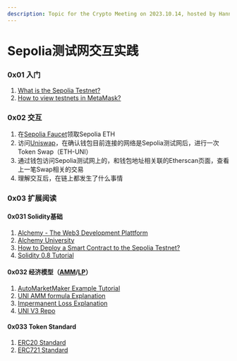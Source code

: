 ```yaml
---
description: Topic for the Crypto Meeting on 2023.10.14, hosted by Hannes Gao
---
```


# Sepolia测试网交互实践

### 0x01 入门

1. [What is the Sepolia Testnet?](https://www.alchemy.com/overviews/sepolia-testnet)
2. [How to view testnets in MetaMask?](https://support.metamask.io/hc/en-us/articles/13946422437147-How-to-view-testnets-in-MetaMask)

### 0x02 交互

1. 在[Sepolia Faucet](https://sepoliafaucet.com/)领取Sepolia ETH
2. 访问[Uniswap](https://app.uniswap.org/swap)，在确认钱包目前连接的网络是Sepolia测试网后，进行一次Token Swap（ETH-UNI）
3. 通过钱包访问Sepolia测试网上的，和钱包地址相关联的Etherscan页面，查看上一笔Swap相关的交易
4. 理解交互后，在链上都发生了什么事情

### 0x03 扩展阅读

#### 0x031 Solidity基础

1. [Alchemy - The Web3 Development Plattform](https://www.alchemy.com/)
2. [Alchemy University](https://www.alchemy.com/university)
3. [How to Deploy a Smart Contract to the Sepolia Testnet?](https://docs.alchemy.com/docs/how-to-deploy-a-smart-contract-to-the-sepolia-testnet)
4. [Solidity 0.8 Tutorial](https://www.youtube.com/watch?v=cXRbxeG9S0Q\&list=PLO5VPQH6OWdXmsBx98u4yY1HkZbEI8mJ1)

#### 0x032 经济模型（[AMM](https://academy.binance.com/zh/articles/what-is-an-automated-market-maker-amm)/[LP](https://academy.binance.com/zh/articles/what-are-liquidity-pool-lp-tokens)）

1. [AutoMarketMaker Example Tutorial](https://www.youtube.com/watch?v=WW\_xRGXSr7Q\&list=PLO5VPQH6OWdXp2\_Nk8U7V-zh7suI05i0E)
2. [UNI AMM formula Explanation](https://moonbeam.network/education/what-is-uniswap/)
3. [Impermanent Loss Explanation](https://academy.binance.com/en/articles/impermanent-loss-explained)
4. [UNI V3 Repo](https://github.com/Uniswap/v3-core)

#### 0x033 Token Standard

1. [ERC20 Standard](https://eips.ethereum.org/EIPS/eip-20)
2. [ERC721 Standard](https://eips.ethereum.org/EIPS/eip-721)

